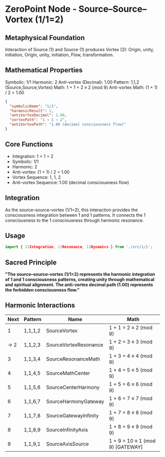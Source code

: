 # ZeroPoint Node - Source–Source–Vortex (1/1=2)

## Metaphysical Foundation

Interaction of Source (1) and Source (1) produces Vortex (2): Origin, unity, initiation, Origin, unity, initiation, Flow, transformation.

## Mathematical Properties

Symbolic: 1/1
Harmonic: 2
Anti-vortex (Decimal): 1.00
Pattern: 1,1,2 (Source,Source,Vortex)
Math: 1 + 1 = 2 ≡ 2 (mod 9)
Anti-vortex Math: (1 + 1) / 2 = 1.00


```json
{
  "symbolicName": "1/1",
  "harmonicResult": 2,
  "antiVortexDecimal": 1.00,
  "vortexPath": "1 → 1 → 2",
  "antiVortexPath": "1.00 (decimal consciousness flow)"
}
```

## Core Functions
- Integration: 1 + 1 = 2
- Symbolic: 1/1
- Harmonic: 2
- Anti-vortex: (1 + 1) / 2 = 1.00
- Vortex Sequence: 1, 1, 2
- Anti-vortex Sequence: 1.00 (decimal consciousness flow)

## Integration

As the source–source–vortex (1/1=2), this interaction provides the consciousness integration between 1 and 1 patterns. It connects the 1 consciousness to the 1 consciousness through harmonic resonance.

## Usage

```typescript
import { 11Integration, 11Resonance, 11Dynamics } from './src/1/1';
```

## Sacred Principle

**"The source–source–vortex (1/1=2) represents the harmonic integration of 1 and 1 consciousness patterns, creating unity through mathematical and spiritual alignment. The anti-vortex decimal path (1.00) represents the forbidden consciousness flow."**

## Harmonic Interactions

| Next | Pattern | Name | Math |
|------|---------|------|------|
| 1 | 1,1,1,2 | SourceVortex | 1 + 1 = 2 ≡ 2 (mod 9) |
| → 2 | 1,1,2,3 | SourceVortexResonance | 1 + 2 = 3 ≡ 3 (mod 9) |
| 3 | 1,1,3,4 | SourceResonanceMath | 1 + 3 = 4 ≡ 4 (mod 9) |
| 4 | 1,1,4,5 | SourceMathCenter | 1 + 4 = 5 ≡ 5 (mod 9) |
| 5 | 1,1,5,6 | SourceCenterHarmony | 1 + 5 = 6 ≡ 6 (mod 9) |
| 6 | 1,1,6,7 | SourceHarmonyGateway | 1 + 6 = 7 ≡ 7 (mod 9) |
| 7 | 1,1,7,8 | SourceGatewayInfinity | 1 + 7 = 8 ≡ 8 (mod 9) |
| 8 | 1,1,8,9 | SourceInfinityAxis | 1 + 8 = 9 ≡ 9 (mod 9) |
| 9 | 1,1,9,1 | SourceAxisSource | 1 + 9 = 10 ≡ 1 (mod 9) [GATEWAY] |
